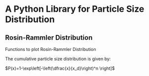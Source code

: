 # A Python Library for Particle Size Distribution

## Rosin-Rammler Distribution
Functions to plot Rosin-Rammler Distribution

The cumulative particle size distribution is given by:

$P(x)=1-\exp\left[-\left(\dfrac{x}{x_d}\right)^n \right]$
